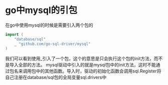 # go中mysql的引包
在go中使用mysql的时候是需要引入两个包的
```go
import (
	"database/sql"
	_ "github.com/go-sql-driver/mysql"
)
```

我们可以看到使用_引入了一个包，这个的意思是只会执行这个包的init方法，而不是导入全部的方法。
mysql驱动中引入的就是mysql包中的init方法，这时不能通过包名来调用包中的其他函数。导入时，驱动的初始化函数会调用sql.Register将自己注册在database/sql包的全局变量sql.drivers中
